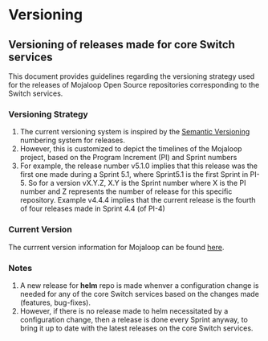 # Versioning

## Versioning of releases made for core Switch services

This document provides guidelines regarding the versioning strategy used for the releases of Mojaloop Open Source repositories corresponding to the Switch services.

### Versioning Strategy

1. The current versioning system is inspired by the [Semantic Versioning](https://semver.org/) numbering system for releases.
2. However, this is customized to depict the timelines of the Mojaloop project, based on the Program Increment \(PI\) and Sprint numbers
3. For example, the release number v5.1.0 implies that this release was the first one made during a Sprint 5.1, where Sprint5.1 is the first Sprint in PI-5. So for a version vX.Y.Z, X.Y is the Sprint number where X is the PI number and Z represents the number of release for this specific repository. Example v4.4.4 implies that the current release is the fourth of four releases made in Sprint 4.4 \(of PI-4\)

### Current Version

The currrent version information for Mojaloop can be found [here](../../deployment-guide/releases.md).

### Notes

1. A new release for **helm** repo is made whenver a configuration change is needed for any of the core Switch services based on the changes made \(features, bug-fixes\).
2. However, if there is no release made to helm necessitated by a configuration change, then a release is done every Sprint anyway, to bring it up to date with the latest releases on the core Switch services.
